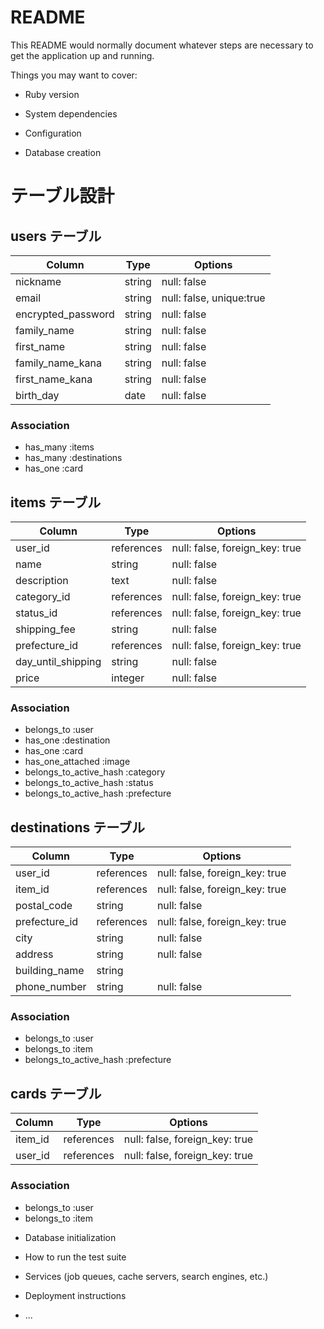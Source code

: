 # README

This README would normally document whatever steps are necessary to get the
application up and running.

Things you may want to cover:

* Ruby version

* System dependencies

* Configuration

* Database creation
# テーブル設計

## users テーブル

| Column             | Type   | Options     |
| ------------------ | ------ | ----------- |
| nickname           | string | null: false |
| email              | string | null: false, unique:true |
| encrypted_password | string | null: false |
| family_name        | string | null: false |
| first_name         | string | null: false |
| family_name_kana   | string | null: false |
| first_name_kana    | string | null: false |
| birth_day          | date   | null: false |

### Association
- has_many :items
- has_many :destinations
- has_one :card

## items テーブル

| Column             | Type       | Options                        |
| ------------------ | ---------- | ------------------------------ |
| user_id            | references | null: false, foreign_key: true |
| name               | string     | null: false                    |
| description        | text       | null: false                    |
| category_id        | references | null: false, foreign_key: true |
| status_id          | references | null: false, foreign_key: true |
| shipping_fee       | string     | null: false                    |
| prefecture_id      | references | null: false, foreign_key: true |
| day_until_shipping | string     | null: false                    |
| price              | integer    | null: false                    |

### Association
- belongs_to :user
- has_one :destination
- has_one :card
- has_one_attached :image
- belongs_to_active_hash :category
- belongs_to_active_hash :status
- belongs_to_active_hash :prefecture

## destinations テーブル

| Column        | Type       | Options                        |
| ------------- | ---------- | ------------------------------ |
| user_id       | references | null: false, foreign_key: true |
| item_id       | references | null: false, foreign_key: true |
| postal_code   | string     | null: false                    |
| prefecture_id | references | null: false, foreign_key: true |
| city          | string     | null: false                    |
| address       | string     | null: false                    |
| building_name | string     |
| phone_number  | string     | null: false                    |

### Association

- belongs_to :user
- belongs_to :item
- belongs_to_active_hash :prefecture

## cards テーブル

| Column  | Type       | Options                        |
| ------- | ---------- | ------------------------------ |
| item_id | references | null: false, foreign_key: true |
| user_id | references | null: false, foreign_key: true |

### Association

- belongs_to :user
- belongs_to :item




* Database initialization

* How to run the test suite

* Services (job queues, cache servers, search engines, etc.)

* Deployment instructions

* ...
